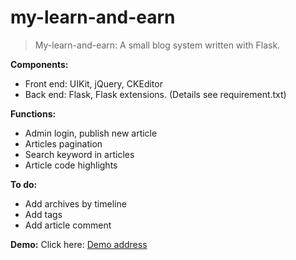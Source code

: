 # my-learn-and-earn

> My-learn-and-earn: A small blog system written with Flask.

**Components:**
- Front end: UIKit, jQuery, CKEditor
- Back end: Flask, Flask extensions. (Details see requirement.txt)

**Functions:**
- Admin login, publish new article
- Articles pagination
- Search keyword in articles
- Article code highlights

**To do:**
- Add archives by timeline
- Add tags
- Add article comment

**Demo:**
Click here: [Demo address](https://www.imwesley.xyz/)

